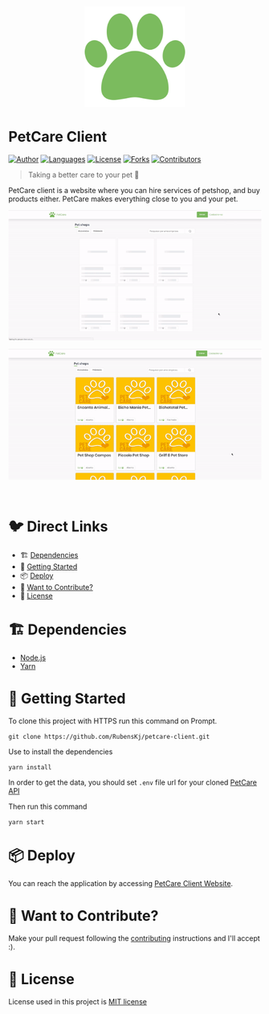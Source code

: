 <p align="center">
   <img src=".github/logo.png" width="200"/>
</p>

# PetCare Client

[![Author](https://img.shields.io/badge/author-RubensKj-00cc74?style=flat-square)](https://github.com/RubensKj)
[![Languages](https://img.shields.io/github/languages/count/RubensKj/petcare-client?color=00cc74&style=flat-square)](#)
[![License](https://img.shields.io/github/license/RubensKj/petcare-client?color=00cc74&style=flat-square)](https://github.com/RubensKj/petcare-client/LICENSE)
[![Forks](https://img.shields.io/github/forks/RubensKj/petcare-client?color=00cc74&style=flat-square)](https://github.com/RubensKj/petcare-client/network/members)
[![Contributors](https://img.shields.io/github/contributors/RubensKj/petcare-client?color=00cc74&style=flat-square)](https://github.com/RubensKj/petcare-client/graphs/contributors)

> Taking a better care to your pet :penguin:

<p>PetCare client is a website where you can hire services of petshop, and buy products either. PetCare makes everything close to you and your pet.</p>

<p align="center"><img src="https://raw.githubusercontent.com/RubensKj/petcare-client/master/.github/main_page.gif"/></p>
<p align="center"><img src="https://raw.githubusercontent.com/RubensKj/petcare-client/master/.github/company_page.gif"/></p>
<br/>

# 🐦 Direct Links
 * 🏗 [Dependencies](#building_construction-dependencies)
 * 🚀 [Getting Started](#rocket-getting-started)
 * 📦 [Deploy](#package-deploy)
 * 🎉 [Want to Contribute?](#tada-want-to-contribute)
 * 📕 [License](#closed_book-license)


# :building_construction: Dependencies

- [Node.js](https://nodejs.org/en/)
- [Yarn](https://yarnpkg.com/getting-started/install)

# :rocket: Getting Started

To clone this project with HTTPS run this command on Prompt.

```git
git clone https://github.com/RubensKj/petcare-client.git
```

Use to install the dependencies

```git
yarn install
```

In order to get the data, you should set `.env` file url for your cloned [PetCare API](https://github.com/RubensKj/petcare-api) 

Then run this command

```git
yarn start
```


# :package: Deploy

You can reach the application by accessing [PetCare Client Website](https://petcare-client.now.sh/). 

# :tada: Want to Contribute?

Make your pull request following the [contributing](https://github.com/RubensKj/petcare-client/blob/master/CONTRIBUTING.md) instructions and I'll accept :).

# :closed_book: License

License used in this project is [MIT license](https://github.com/RubensKj/petcare-client/blob/master/LICENSE)